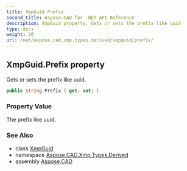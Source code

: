 ```yaml
---
title: XmpGuid.Prefix
second_title: Aspose.CAD for .NET API Reference
description: XmpGuid property. Gets or sets the prefix like uuid
type: docs
weight: 20
url: /net/aspose.cad.xmp.types.derived/xmpguid/prefix/
---
```

## XmpGuid.Prefix property

Gets or sets the prefix like uuid.

```csharp
public string Prefix { get; set; }
```

### Property Value

The prefix like uuid.

### See Also

* class [XmpGuid](../)
* namespace [Aspose.CAD.Xmp.Types.Derived](../../xmpguid/)
* assembly [Aspose.CAD](../../../)


